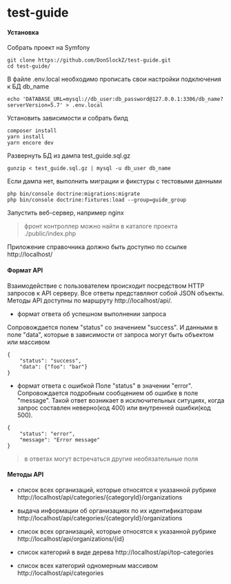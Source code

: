 # test-guide
#### Установка
Собрать проект на Symfony
```
git clone https://github.com/DonSlockZ/test-guide.git
cd test-guide/
```
В файле .env.local необходимо прописать свои настройки подключения к БД db_name
```
echo 'DATABASE_URL=mysql://db_user:db_password@127.0.0.1:3306/db_name?serverVersion=5.7' > .env.local
```
Установить зависимости и собрать билд
```
composer install
yarn install
yarn encore dev
```
Развернуть БД из дампа test_guide.sql.gz
```
gunzip < test_guide.sql.gz | mysql -u db_user db_name
```
Если дампа нет, выполнить миграции и фикстуры с тестовыми данными
```
php bin/console doctrine:migrations:migrate
php bin/console doctrine:fixtures:load --group=guide_group
```
Запустить веб-сервер, например nginx
> фронт контроллер можно найти в каталоге проекта ./public/index.php

Приложение справочника должно быть доступно по ссылке http://localhost/

#### Формат API
Взаимодействие с пользователем происходит посредством HTTP запросов к API серверу. Все ответы представляют собой JSON объекты.
Методы API доступны по маршруту http://localhost/api/.

- формат ответа об успешном выполнении запроса

Сопровождается полем "status" со значением "success". И данными в поле "data", которые в зависимости от запроса могут быть объектом или массивом
```
{
    "status": "success",
    "data": {"foo": "bar"}
}
```
- формат ответа с ошибкой
Поле "status" в значении "error". Сопровождается подробным сообщением об ошибке в поле "message". Такой ответ возникает в исключительных ситуциях, когда запрос составлен неверно(код 400) или внутренней ошибки(код 500).
```
{
    "status": "error",
    "message": "Error message"
}
```
> в ответах могут встречаться другие необязательные поля

#### Методы API
- список всех организаций, которые относятся к указанной рубрике
http://localhost/api/categories/{categoryId}/organizations

- выдача информации об организациях по их идентификаторам
http://localhost/api/categories/{categoryId}/organizations

- список всех организаций, которые относятся к указанной рубрике
http://localhost/api/organizations/{id}

- список категорий в виде дерева
http://localhost/api/top-categories

- список всех категорий одномерным массивом
http://localhost/api/categories

